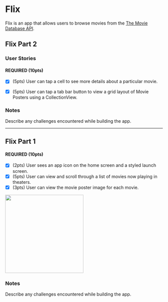 # Flix

Flix is an app that allows users to browse movies from the [The Movie Database API](http://docs.themoviedb.apiary.io/#).

## Flix Part 2

### User Stories

#### REQUIRED (10pts)
- [X] (5pts) User can tap a cell to see more details about a particular movie.
- [X] (5pts) User can tap a tab bar button to view a grid layout of Movie Posters using a CollectionView.



### Notes
Describe any challenges encountered while building the app.

---

## Flix Part 1

#### REQUIRED (10pts)
- [X] (2pts) User sees an app icon on the home screen and a styled launch screen.
- [X] (5pts) User can view and scroll through a list of movies now playing in theaters.
- [X] (3pts) User can view the movie poster image for each movie.

<img src="![ezgif com-gif-maker](https://user-images.githubusercontent.com/81997674/191820506-d04fb211-2b57-49ed-a73f-6009858772c0.gif)
" width=250><br>


### Notes
Describe any challenges encountered while building the app.
